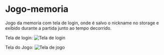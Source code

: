 # Jogo-memoria
Jogo da memoria com tela de login, onde é salvo o nickname no storage e exibido durante a partida junto ao tempo decorrido.

Tela de login:
![Tela de login](https://user-images.githubusercontent.com/87104342/236914687-11e94ec4-b005-4d8b-9d2f-3f6c42c58124.png)

Tela do Jogo:
![Tela de jogo](https://user-images.githubusercontent.com/87104342/236914855-6679ad24-0f84-41cf-a900-68215996a288.png)
